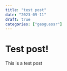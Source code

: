 ```yaml
---
title: "test post"
date: "2023-09-11"
draft: true
categories: ["geoguessr"]
---
```

# Test post!
This is a test post